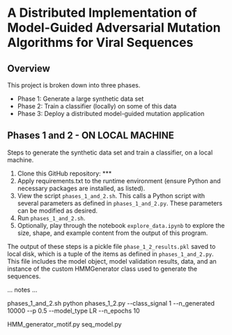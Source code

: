 # A Distributed Implementation of Model-Guided Adversarial Mutation Algorithms for Viral Sequences

## Overview

This project is broken down into three phases.

* Phase 1: Generate a large synthetic data set
* Phase 2: Train a classifier (locally) on some of this
data
* Phase 3: Deploy a distributed model-guided mutation
application


## Phases 1 and 2 - ON LOCAL MACHINE

Steps to generate the synthetic data set and train a classifier, on a local machine.

1. Clone this GitHub repository: ***
2. Apply requirements.txt to the runtime environment (ensure Python and necessary packages are installed, as listed).
3. View the script `phases_1_and_2.sh`. This calls a Python script with several parameters as defined in `phases_1_and_2.py`. These parameters can be modified as desired.
4. Run `phases_1_and_2.sh`.
5. Optionally, play through the notebook `explore_data.ipynb` to explore the size, shape, and example content from the output of this program.

The output of these steps is a pickle file `phase_1_2_results.pkl` saved to local disk, which is a tuple of the items as defined in `phases_1_and_2.py`. This file includes the model object, model validation results, data, and an instance of the custom HMMGenerator class used to generate the sequences.



... notes ... 

phases_1_and_2.sh
python phases_1_2.py --class_signal 1 --n_generated 10000 --p 0.5 --model_type LR --n_epochs 10

HMM_generator_motif.py
seq_model.py
